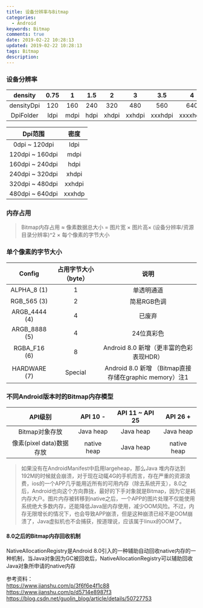 ```yaml
---
title: 设备分辨率与Bitmap
categories:
  - Android
keywords: Bitmap
comments: true
date: 2019-02-22 10:28:13
updated: 2019-02-22 10:28:13
tags: Bitmap
description:
---
```


### 设备分辨率

|density|	0.75|	1	|1.5|	2|	3	|3.5|	4|
|:---:|:---:|:---:|:---:|:---:|:---:|:---:|:---:|
|densityDpi	|120|	160|	240|	320	|480	|560|	640|
|DpiFolder	|ldpi	|mdpi	|hdpi	|xhdpi	|xxhdpi	|xxxhdpi	|xxxxhdpi|

|Dpi范围|	密度|
|:---:|:---:|
|0dpi ~ 120dpi	|ldpi|
|120dpi ~ 160dpi	|mdpi|
|160dpi ~ 240dpi	|hdpi|
|240dpi ~ 320dpi	|xhdpi|
|320dpi ~ 480dpi	|xxhdpi|
|480dpi ~ 640dpi	|xxxhdp|

### 内存占用

> Bitmap内存占用 ≈ 像素数据总大小 = 图片宽 × 图片高× (设备分辨率/资源目录分辨率)^2 × 每个像素的字节大小

<!-- more -->

### 单个像素的字节大小

|Config |占用字节大小（byte）|说明|
|:---:|:---:|:---:|
|ALPHA_8 (1)|1|单透明通道|
|RGB_565 (3)|2|简易RGB色调|
|ARGB_4444 (4)|4|已废弃|
|ARGB_8888 (5)|4|24位真彩色|
|RGBA_F16 (6)|8|Android 8.0 新增（更丰富的色彩表现HDR）|
|HARDWARE (7)|Special|Android 8.0 新增 （Bitmap直接存储在graphic memory）注1|


### 不同Android版本时的Bitmap内存模型

|API级别	|API 10 -|	API 11 ~ API 25|	API 26 +|
|:---:|:---:|:---:|:---:|
|Bitmap对象存放	|Java heap|	Java heap	|Java heap|
|像素(pixel data)数据存放|	native heap|	Java heap	|native heap|


> 如果没有在AndroidManifest中启用largeheap，那么Java 堆内存达到192M的时候就会崩溃，对于现在动辄4G的手机而言，存在严重的资源浪费，ios的一个APP几乎能用近所有的可用内存（除去系统开支），8.0之后，Android也向这个方向靠拢，最好的下手对象就是Bitmap，因为它是耗内存大户。图片内存被转移到native之后，一个APP的图片处理不仅能使用系统绝大多数内存，还能降低Java层内存使用，减少OOM风险。不过，内存无限增长的情况下，也会导致APP崩溃，但是这种崩溃已经不是OOM崩溃了，Java虚拟机也不会捕获，按道理说，应该属于linux的OOM了。

#### 8.0之后的Bitmap内存回收机制

NativeAllocationRegistry是Android 8.0引入的一种辅助自动回收native内存的一种机制，当Java对象因为GC被回收后，NativeAllocationRegistry可以辅助回收Java对象所申请的native内存

参考资料：   
https://www.jianshu.com/p/3f6f6e4f1c88  
https://www.jianshu.com/p/d5714e8987f3  
https://blog.csdn.net/guolin_blog/article/details/50727753 